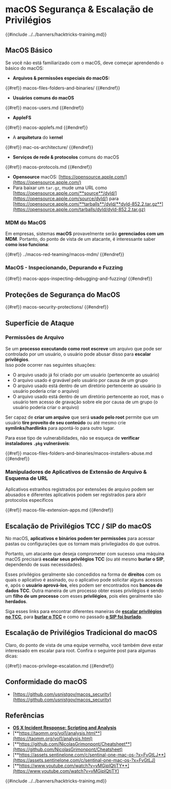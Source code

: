 # macOS Segurança & Escalação de Privilégios

{{#include ../../banners/hacktricks-training.md}}

## MacOS Básico

Se você não está familiarizado com o macOS, deve começar aprendendo o básico do macOS:

- **Arquivos & permissões especiais do macOS:**


{{#ref}}
macos-files-folders-and-binaries/
{{#endref}}

- **Usuários comuns do macOS**


{{#ref}}
macos-users.md
{{#endref}}

- **AppleFS**


{{#ref}}
macos-applefs.md
{{#endref}}

- A **arquitetura** do k**ernel**


{{#ref}}
mac-os-architecture/
{{#endref}}

- **Serviços de rede & protocolos** comuns do macOS


{{#ref}}
macos-protocols.md
{{#endref}}

- **Opensource** macOS: [https://opensource.apple.com/](https://opensource.apple.com/)
- Para baixar um `tar.gz`, mude uma URL como [https://opensource.apple.com/**source**/dyld/](https://opensource.apple.com/source/dyld/) para [https://opensource.apple.com/**tarballs**/dyld/**dyld-852.2.tar.gz**](https://opensource.apple.com/tarballs/dyld/dyld-852.2.tar.gz)

### MDM do MacOS

Em empresas, sistemas **macOS** provavelmente serão **gerenciados com um MDM**. Portanto, do ponto de vista de um atacante, é interessante saber **como isso funciona**:


{{#ref}}
../macos-red-teaming/macos-mdm/
{{#endref}}

### MacOS - Inspecionando, Depurando e Fuzzing


{{#ref}}
macos-apps-inspecting-debugging-and-fuzzing/
{{#endref}}

## Proteções de Segurança do MacOS


{{#ref}}
macos-security-protections/
{{#endref}}

## Superfície de Ataque

### Permissões de Arquivo

Se um **processo executando como root escreve** um arquivo que pode ser controlado por um usuário, o usuário pode abusar disso para **escalar privilégios**.\
Isso pode ocorrer nas seguintes situações:

- O arquivo usado já foi criado por um usuário (pertencente ao usuário)
- O arquivo usado é gravável pelo usuário por causa de um grupo
- O arquivo usado está dentro de um diretório pertencente ao usuário (o usuário poderia criar o arquivo)
- O arquivo usado está dentro de um diretório pertencente ao root, mas o usuário tem acesso de gravação sobre ele por causa de um grupo (o usuário poderia criar o arquivo)

Ser capaz de **criar um arquivo** que será **usado pelo root** permite que um usuário **tire proveito de seu conteúdo** ou até mesmo crie **symlinks/hardlinks** para apontá-lo para outro lugar.

Para esse tipo de vulnerabilidades, não se esqueça de **verificar instaladores `.pkg` vulneráveis**:


{{#ref}}
macos-files-folders-and-binaries/macos-installers-abuse.md
{{#endref}}

### Manipuladores de Aplicativos de Extensão de Arquivo & Esquema de URL

Aplicativos estranhos registrados por extensões de arquivo podem ser abusados e diferentes aplicativos podem ser registrados para abrir protocolos específicos


{{#ref}}
macos-file-extension-apps.md
{{#endref}}

## Escalação de Privilégios TCC / SIP do macOS

No macOS, **aplicativos e binários podem ter permissões** para acessar pastas ou configurações que os tornam mais privilegiados do que outros.

Portanto, um atacante que deseja comprometer com sucesso uma máquina macOS precisará **escalar seus privilégios TCC** (ou até mesmo **burlar o SIP**, dependendo de suas necessidades).

Esses privilégios geralmente são concedidos na forma de **direitos** com os quais o aplicativo é assinado, ou o aplicativo pode solicitar alguns acessos e, após o **usuário aprová-los**, eles podem ser encontrados nos **bancos de dados TCC**. Outra maneira de um processo obter esses privilégios é sendo um **filho de um processo** com esses **privilégios**, pois eles geralmente são **herdados**.

Siga esses links para encontrar diferentes maneiras de [**escalar privilégios no TCC**](macos-security-protections/macos-tcc/index.html#tcc-privesc-and-bypasses), para [**burlar o TCC**](macos-security-protections/macos-tcc/macos-tcc-bypasses/index.html) e como no passado [**o SIP foi burlado**](macos-security-protections/macos-sip.md#sip-bypasses).

## Escalação de Privilégios Tradicional do macOS

Claro, do ponto de vista de uma equipe vermelha, você também deve estar interessado em escalar para root. Confira o seguinte post para algumas dicas:


{{#ref}}
macos-privilege-escalation.md
{{#endref}}

## Conformidade do macOS

- [https://github.com/usnistgov/macos_security](https://github.com/usnistgov/macos_security)

## Referências

- [**OS X Incident Response: Scripting and Analysis**](https://www.amazon.com/OS-Incident-Response-Scripting-Analysis-ebook/dp/B01FHOHHVS)
- [**https://taomm.org/vol1/analysis.html**](https://taomm.org/vol1/analysis.html)
- [**https://github.com/NicolasGrimonpont/Cheatsheet**](https://github.com/NicolasGrimonpont/Cheatsheet)
- [**https://assets.sentinelone.com/c/sentinal-one-mac-os-?x=FvGtLJ**](https://assets.sentinelone.com/c/sentinal-one-mac-os-?x=FvGtLJ)
- [**https://www.youtube.com/watch?v=vMGiplQtjTY**](https://www.youtube.com/watch?v=vMGiplQtjTY)

{{#include ../../banners/hacktricks-training.md}}
